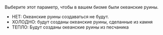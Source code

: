 Выберите этот параметр, чтобы в вашем биоме были океанские руины.
* НЕТ: Океанские руины создаваться не будут.
* ХОЛОДНО: будут созданы океанские руины, сделанные из камня
* ТЕПЛО: Будут созданы океанские руины из песчаника